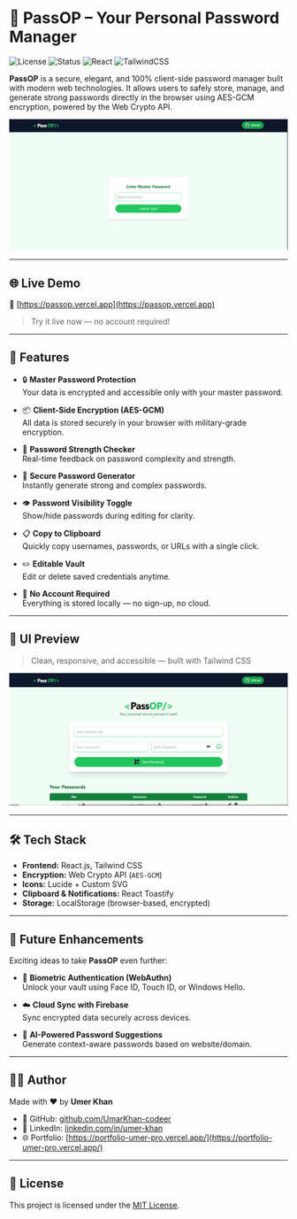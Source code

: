 # 🔐 PassOP – Your Personal Password Manager

![License](https://img.shields.io/badge/license-MIT-green)
![Status](https://img.shields.io/badge/status-active-brightgreen)
![React](https://img.shields.io/badge/react-%5E18.0.0-blue)
![TailwindCSS](https://img.shields.io/badge/tailwindcss-%5E3.0.0-cyan)

**PassOP** is a secure, elegant, and 100% client-side password manager built with modern web technologies. It allows users to safely store, manage, and generate strong passwords directly in the browser using AES-GCM encryption, powered by the Web Crypto API.

![PassOP Screenshot](./screenshot.PNG)

---

## 🌐 Live Demo

🔗 [https://passop.vercel.app](https://passop.vercel.app)  
> Try it live now — no account required!

---

## 🚀 Features

- 🔒 **Master Password Protection**  
  Your data is encrypted and accessible only with your master password.

- 📦 **Client-Side Encryption (AES-GCM)**  
  All data is stored securely in your browser with military-grade encryption.

- 🧠 **Password Strength Checker**  
  Real-time feedback on password complexity and strength.

- 🎲 **Secure Password Generator**  
  Instantly generate strong and complex passwords.

- 👁️ **Password Visibility Toggle**  
  Show/hide passwords during editing for clarity.

- 📋 **Copy to Clipboard**  
  Quickly copy usernames, passwords, or URLs with a single click.

- ✏️ **Editable Vault**  
  Edit or delete saved credentials anytime.

- 📁 **No Account Required**  
  Everything is stored locally — no sign-up, no cloud.

---

## 📸 UI Preview

> Clean, responsive, and accessible — built with Tailwind CSS

![UI Preview](./ui-preview.PNG)

---

## 🛠️ Tech Stack

- **Frontend:** React.js, Tailwind CSS  
- **Encryption:** Web Crypto API (`AES-GCM`)  
- **Icons:** Lucide + Custom SVG  
- **Clipboard & Notifications:** React Toastify  
- **Storage:** LocalStorage (browser-based, encrypted)

---

## 🚧 Future Enhancements

Exciting ideas to take **PassOP** even further:

- 🔐 **Biometric Authentication (WebAuthn)**  
  Unlock your vault using Face ID, Touch ID, or Windows Hello.

- ☁️ **Cloud Sync with Firebase**  
  Sync encrypted data securely across devices.

- 🧠 **AI-Powered Password Suggestions**  
  Generate context-aware passwords based on website/domain.

---

## 👨‍💻 Author

Made with ❤️ by **Umer Khan**

- 🐙 GitHub: [github.com/UmarKhan-codeer](https://github.com/UmarKhan-codeer)  
- 💼 LinkedIn: [linkedin.com/in/umer-khan](https://www.linkedin.com/in/umerrjaved/)
- 🌐 Portfolio: [https://portfolio-umer-pro.vercel.app/](https://portfolio-umer-pro.vercel.app/)

---

## 📄 License

This project is licensed under the [MIT License](./LICENSE.md).
